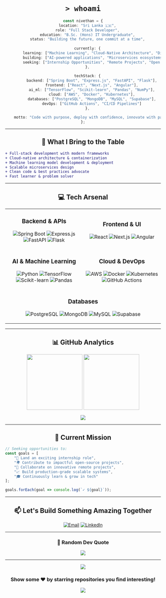 <div align="center">

# `> whoami`

```typescript
const nivethan = {
    location: "Sri Lanka 🇱🇰",
    role: "Full Stack Developer",
    education: "B.Sc. (Hons) IT Undergraduate",
    status: "Building the future, one commit at a time",
    
    currently: {
        learning: ["Machine Learning", "Cloud-Native Architecture", "Distributed Systems"],
        building: ["AI-powered applications", "Microservices ecosystems"],
        seeking: ["Internship Opportunities", "Remote Projects", "Open Source Collaborations"]
    },
    
    techStack: {
        backend: ["Spring Boot", "Express.js", "FastAPI", "Flask"],
        frontend: ["React", "Next.js", "Angular"],
        ai_ml: ["TensorFlow", "Scikit-learn", "Pandas", "NumPy"],
        cloud: ["AWS", "Docker", "Kubernetes"],
        databases: ["PostgreSQL", "MongoDB", "MySQL", "Supabase"],
        devOps: ["GitHub Actions", "CI/CD Pipelines"]
    },
    
    motto: "Code with purpose, deploy with confidence, innovate with passion"
};
```

</div>

---

<div align="center">

## 🚀 What I Bring to the Table

</div>

```diff
+ Full-stack development with modern frameworks
+ Cloud-native architecture & containerization
+ Machine learning model development & deployment
+ Scalable microservices design
+ Clean code & best practices advocate
+ Fast learner & problem solver
```

---

<div align="center">

## 💻 Tech Arsenal

</div>

<table align="center">
<tr>
<td align="center" width="50%">

### **Backend & APIs**
![Spring Boot](https://img.shields.io/badge/Spring_Boot-6DB33F?style=for-the-badge&logo=spring-boot&logoColor=white)
![Express.js](https://img.shields.io/badge/Express.js-000000?style=for-the-badge&logo=express&logoColor=white)
![FastAPI](https://img.shields.io/badge/FastAPI-009688?style=for-the-badge&logo=fastapi&logoColor=white)
![Flask](https://img.shields.io/badge/Flask-000000?style=for-the-badge&logo=flask&logoColor=white)

</td>
<td align="center" width="50%">

### **Frontend & UI**
![React](https://img.shields.io/badge/React-20232A?style=for-the-badge&logo=react&logoColor=61DAFB)
![Next.js](https://img.shields.io/badge/Next.js-000000?style=for-the-badge&logo=nextdotjs&logoColor=white)
![Angular](https://img.shields.io/badge/Angular-DD0031?style=for-the-badge&logo=angular&logoColor=white)

</td>
</tr>

<tr>
<td align="center" width="50%">

### **AI & Machine Learning**
![Python](https://img.shields.io/badge/Python-3776AB?style=for-the-badge&logo=python&logoColor=white)
![TensorFlow](https://img.shields.io/badge/TensorFlow-FF6F00?style=for-the-badge&logo=tensorflow&logoColor=white)
![Scikit-learn](https://img.shields.io/badge/Scikit--Learn-F7931E?style=for-the-badge&logo=scikit-learn&logoColor=white)
![Pandas](https://img.shields.io/badge/Pandas-150458?style=for-the-badge&logo=pandas&logoColor=white)

</td>
<td align="center" width="50%">

### **Cloud & DevOps**
![AWS](https://img.shields.io/badge/AWS-FF9900?style=for-the-badge&logo=amazonaws&logoColor=white)
![Docker](https://img.shields.io/badge/Docker-2496ED?style=for-the-badge&logo=docker&logoColor=white)
![Kubernetes](https://img.shields.io/badge/Kubernetes-326CE5?style=for-the-badge&logo=kubernetes&logoColor=white)
![GitHub Actions](https://img.shields.io/badge/GitHub_Actions-2088FF?style=for-the-badge&logo=github-actions&logoColor=white)

</td>
</tr>

<tr>
<td align="center" colspan="2">

### **Databases**
![PostgreSQL](https://img.shields.io/badge/PostgreSQL-336791?style=for-the-badge&logo=postgresql&logoColor=white)
![MongoDB](https://img.shields.io/badge/MongoDB-47A248?style=for-the-badge&logo=mongodb&logoColor=white)
![MySQL](https://img.shields.io/badge/MySQL-005C84?style=for-the-badge&logo=mysql&logoColor=white)
![Supabase](https://img.shields.io/badge/Supabase-3ECF8E?style=for-the-badge&logo=supabase&logoColor=white)

</td>
</tr>
</table>

---

<div align="center">

## 📊 GitHub Analytics

<img height="180em" src="https://github-readme-stats.vercel.app/api?username=nivethan-nirosh&show_icons=true&theme=tokyonight&include_all_commits=true&count_private=true&hide_border=true&bg_color=0d1117"/>
<img height="180em" src="https://github-readme-stats.vercel.app/api/top-langs/?username=nivethan-nirosh&layout=compact&langs_count=8&theme=tokyonight&hide_border=true&bg_color=0d1117"/>

</div>

<div align="center">

![](https://github-readme-streak-stats.herokuapp.com/?user=nivethan-nirosh&theme=tokyonight&hide_border=true&background=0d1117)

</div>

---

<div align="center">

## 🎯 Current Mission

</div>

```javascript
// Seeking opportunities to:
const goals = [
    "💼 Land an exciting internship role",
    "🌍 Contribute to impactful open-source projects",
    "🤝 Collaborate on innovative remote projects",
    "📈 Build production-grade scalable systems",
    "🎓 Continuously learn & grow in tech"
];

goals.forEach(goal => console.log(`✓ ${goal}`));
```

---

<div align="center">

## 📫 Let's Build Something Amazing Together

[![Email](https://img.shields.io/badge/Email-nivethanrajendran@gmail.com-D14836?style=for-the-badge&logo=gmail&logoColor=white)](mailto:nivethanrajendran@gmail.com)
[![LinkedIn](https://img.shields.io/badge/LinkedIn-Nivethan_Rajendran-0A66C2?style=for-the-badge&logo=linkedin&logoColor=white)](https://linkedin.com/in/nivethan-rajendran15)

</div>

---

<div align="center">

### 💭 Random Dev Quote

![](https://quotes-github-readme.vercel.app/api?type=horizontal&theme=tokyonight)

</div>

---

<div align="center">

<img src="https://capsule-render.vercel.app/api?type=waving&color=gradient&customColorList=6,11,20&height=150&section=footer&text=Thanks%20for%20visiting!&fontSize=30&fontColor=fff&animation=twinkling&fontAlignY=75"/>

### Show some ❤️ by starring repositories you find interesting!

![](https://komarev.com/ghpvc/?username=nivethan-nirosh&color=blueviolet&style=for-the-badge)

</div>
